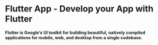 # Flutter App - Develop your App with Flutter

#### Flutter is Google’s UI toolkit for building beautiful, natively compiled applications for mobile, web, and desktop from a single codebase.

